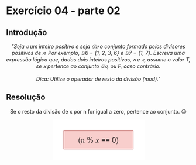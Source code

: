 # Exercício 04 - parte 02
  
## Introdução 
<div align="center">

_"Seja 𝑛 um inteiro positivo e seja 𝒟𝑛 o conjunto formado pelos divisores positivos de 𝑛. Por exemplo, 𝒟6 = {1, 2, 3, 6} e 𝒟7 = {1, 7}. Escreva uma expressão lógica que, dados dois inteiros positivos, 𝑛 e 𝑥, assume o valor T, se 𝑥 pertence ao conjunto 𝒟𝑛, ou F, caso contrário. <br><Br>Dica: Utilize o operador de resto da divisão (mod)."_

</div>

## Resolução

<div align="center">

Se o resto da divisão de x por n for igual a zero, pertence ao conjunto. 😉

![](../../imagens/2ex-04.png)

</div>